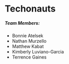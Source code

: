 # Techonauts

##### Team Members: 
* Bonnie Atelsek
* Nathan Murzello
* Matthew Kabat
* Kimberly Luviano-Garcia
* Terrence Gaines
